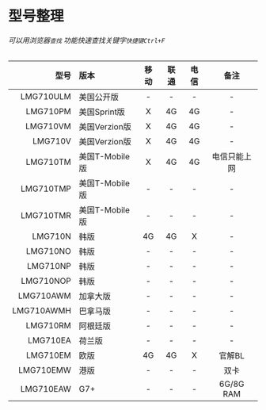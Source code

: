 # 型号整理
###### 可以用浏览器`查找` 功能快速查找关键字`快捷键Ctrl+F` <br />

|型号|版本|移动|联通|电信|备注|
| -----: | :----- | :-----: | :-----: | :-----: | :-----: |
|LMG710ULM|美国公开版|-|-|-|-|
|LMG710PM|美国Sprint版|X|4G|4G|-|
|LMG710VM|美国Verzion版|X|4G|4G|-|
|LMG710V|美国Verzion版|X|4G|4G|-|
|LMG710TM|美国T-Mobile版|X|4G|4G|电信只能上网|
|LMG710TMP|美国T-Mobile版|-|-|-|-|
|LMG710TMR|美国T-Mobile版|-|-|-|-|
|LMG710N|韩版|4G|4G|X|-|
|LMG710NO|韩版|-|-|-|-|
|LMG710NP|韩版|-|-|-|-|
|LMG710NOP|韩版|-|-|-|-|
|LMG710AWM|加拿大版|-|-|-|-|
|LMG710AWMH|巴拿马版|-|-|-|-|
|LMG710RM|阿根廷版|-|-|-|-|
|LMG710EA|荷兰版|-|-|-|-|
|LMG710EM|欧版|4G|4G|X|官解BL|
|LMG710EMW|港版|-|-|-|双卡|
|LMG710EAW|G7+|-|-|-|6G/8G RAM|
